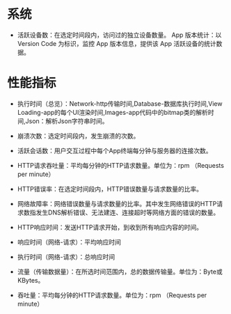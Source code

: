 # 系统

* 活跃设备数：在选定时间段内，访问过的独立设备数量。
App 版本统计：以 Version Code 为标识，监控 App 版本信息，提供该 App 活跃设备的统计数据。


# 性能指标


* 执行时间（总览）：Network-http传输时间,Database-数据库执行时间,View Loading-app的每个UI渲染时间,Images-app代码中的bitmap类的解析时间,Json：解析Json字符串时间。


* 崩溃次数：选定时间段内，发生崩溃的次数。

* 活跃会话数：用户交互过程中每个App终端每分钟与服务器的连接次数。

* HTTP请求吞吐量：平均每分钟的HTTP请求数量。单位为：rpm （Requests per minute）
* HTTP错误率：在选定时间段内，HTTP错误数量与请求数量的比率。
* 网络故障率：网络错误数量与请求数量的比率。其中发生网络错误的HTTP请求数指发生DNS解析错误、无法建连、连接超时等网络方面的错误的数量。

* HTTP响应时间：发送HTTP请求开始，到收到所有响应内容的时间。
* 响应时间（网络-请求）：平均响应时间
* 执行时间（网络-请求）：总响应时间
* 流量（传输数据量）：在所选时间范围内，总的数据传输量。单位为：Byte或KBytes。
* 吞吐量：平均每分钟的HTTP请求数量。单位为：rpm （Requests per minute）

